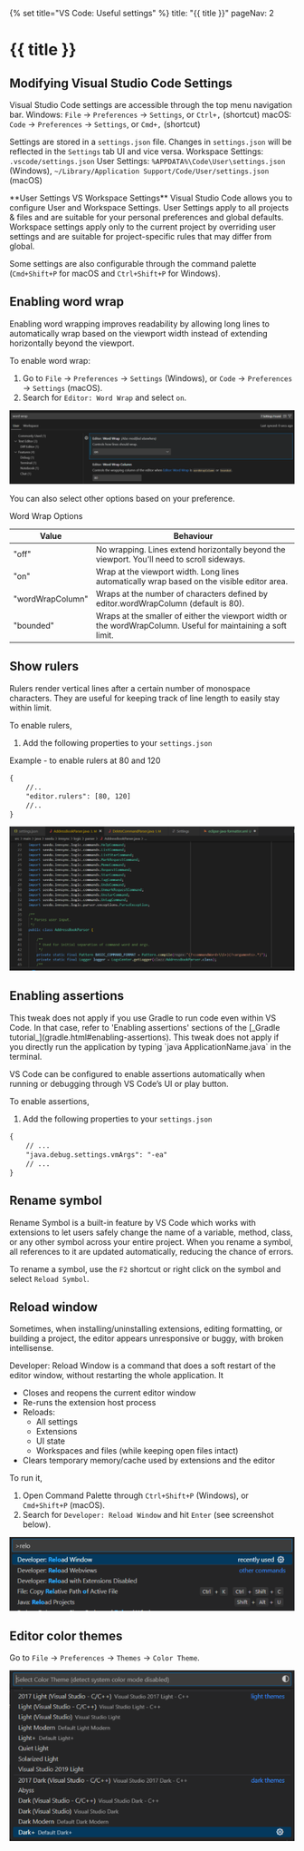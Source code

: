 {% set title="VS Code: Useful settings" %}
<frontmatter>
  title: "{{ title }}"
  pageNav: 2
</frontmatter>

<include src="vscode.md#wip-warning" />

# {{ title }}


## Modifying Visual Studio Code Settings
Visual Studio Code settings are accessible through the top menu navigation bar.
Windows: `File` → `Preferences` → `Settings`, or `Ctrl+,` (shortcut)
macOS: `Code` → `Preferences` → `Settings`, or `Cmd+,` (shortcut)

Settings are stored in a `settings.json` file. Changes in `settings.json` will be reflected in the `Settings` tab UI and vice versa.
Workspace Settings: `.vscode/settings.json`
User Settings: `%APPDATA%\Code\User\settings.json` (Windows), `~/Library/Application Support/Code/User/settings.json` (macOS)

<box type="tip" seamless>
**User Settings VS Workspace Settings**
Visual Studio Code allows you to configure User and Workspace Settings. User Settings apply to all projects & files and are suitable for your personal preferences and global defaults. Workspace settings apply only to the current project by overriding user settings and are suitable for project-specific rules that may differ from global.
</box>

Some settings are also configurable through the command palette (`Cmd+Shift+P` for macOS and `Ctrl+Shift+P` for Windows).


## Enabling word wrap
Enabling word wrapping improves readability by allowing long lines to automatically wrap based on the viewport width instead of extending horizontally beyond the viewport.

To enable word wrap:
1. Go to `File` → `Preferences` → `Settings` (Windows), or `Code` → `Preferences` → `Settings` (macOS).
2. Search for `Editor: Word Wrap` and select `on`.

![](images/vscode/settings-word-wrap.png)

You can also select other options based on your preference.

Word Wrap Options

| Value | Behaviour |
| --- | --- |
|"off" | No wrapping. Lines extend horizontally beyond the viewport. You'll need to scroll sideways. |
| "on" | Wrap at the viewport width. Long lines automatically wrap based on the visible editor area. |
| "wordWrapColumn" | Wraps at the number of characters defined by editor.wordWrapColumn (default is 80). |
|"bounded" | Wraps at the smaller of either the viewport width or the wordWrapColumn. Useful for maintaining a soft limit. |



## Show rulers
Rulers render vertical lines after a certain number of monospace characters. They are useful for keeping track of line length to easily stay within limit.

To enable rulers,
1. Add the following properties to your `settings.json`

Example - to enable rulers at 80 and 120
```
{
    //..
    "editor.rulers": [80, 120]
    //..
}
```

![](images/vscode/rulers-80-120-example.png)


## Enabling assertions
<box type="warning" seamless>
This tweak does not apply if you use Gradle to run code even within VS Code. In that case, refer to 'Enabling assertions' sections of the [_Gradle tutorial_](gradle.html#enabling-assertions).
</box>

<box type="warning" seamless>
This tweak does not apply if you directly run the application by typing `java ApplicationName.java` in the terminal.
</box>

VS Code can be configured to enable assertions automatically when running or debugging through VS Code’s UI or play button.

To enable assertions,
1. Add the following properties to your `settings.json`
```
{
    // ...
    "java.debug.settings.vmArgs": "-ea"
    // ...
}
```
## Rename symbol
Rename Symbol is a built-in feature by VS Code which works with extensions to let users safely change the name of a variable, method, class, or any other symbol across your entire project. When you rename a symbol, all references to it are updated automatically, reducing the chance of errors.

To rename a symbol, use the `F2` shortcut or right click on the symbol and select `Reload Symbol`.

## Reload window
Sometimes, when installing/uninstalling extensions, editing formatting, or building a project, the editor appears unresponsive or buggy, with broken intellisense.

Developer: Reload Window is a command that does a soft restart of the editor window, without restarting the whole application. It
- Closes and reopens the current editor window
- Re-runs the extension host process
- Reloads:
    - All settings
    - Extensions
    - UI state
    - Workspaces and files (while keeping open files intact)
- Clears temporary memory/cache used by extensions and the editor

To run it,
1. Open Command Palette through `Ctrl+Shift+P` (Windows), or `Cmd+Shift+P` (macOS).
2. Search for `Developer: Reload Window` and hit `Enter` (see screenshot below).

![](images/vscode/reload-window.png)

## Editor color themes
Go to `File` → `Preferences` → `Themes` → `Color Theme`.

![](images/vscode/color-themes.png)
